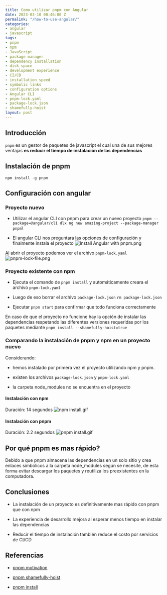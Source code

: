 ```yaml
---
title: Como utilizar pnpm con Angular
date: 2023-03-10 00:46:00 Z
permalink: "/how-to-use-angular/"
categories:
- angular
- javascript
tags:
- pnpm
- npm
- JavaScript
- package manager
- dependency installation
- disk space
- development experience
- CI/CD
- installation speed
- symbolic links
- configuration options
- Angular CLI
- pnpm-lock.yaml
- package-lock.json
- shamefully-hoist
layout: post
---
```


## Introducción

`pnpm` es un gestor de paquetes de javascript el cual una de sus mejores ventajas **es reducir el tiempo de instalación de las dependencias**

## Instalación de pnpm

`npm install -g pnpm`

## Configuración con angular

### Proyecto nuevo

- Utilizar el angular CLI con pnpm para crear un nuevo proyecto
  `pnpm --package=@angular/cli dlx ng new amazing-project --package-manager pnpm`\\

- El angular CLI nos preguntara las opciones de configuración y finalmente instala el proyecto
  ![Install Angular with pnpm.png](/uploads/Install%20Angular%20with%20pnpm.png)

Al abrir el proyecto podemos ver el archivo `pnpm-lock.yaml`
![pnpm-lock-file.png](/uploads/pnpm-lock-file.png)

### Proyecto existente con npm

- Ejecuta el comando de `pnpm install` y automáticamente creara el archivo `pnpm-lock.yaml`

- Luego de eso borrar el archivo `package-lock.json`
  `rm package-lock.json`

- Ejecutar `pnpm start` para confirmar que todo funciona correctamente

En caso de que el proyecto no funcione hay la opción de instalar las dependencias respetando las diferentes versiones requeridas por los paquetes mediante
`pnpm install --shamefully-hoist=true`

### Comparando la instalación de pnpm y npm en un proyecto nuevo

Considerando:

- hemos instalado por primera vez el proyecto utilizando npm y pnpm.

- existen los archivos `package-lock.json` y `pnpm-lock.yaml`

- la carpeta node_modules no se encuentra en el proyecto

#### Instalación con npm

Duración: 14 segundos
![npm install.gif](/uploads/npm%20install.gif)

#### Instalación con pnpm

Duración: 2.2 segundos
![pnpm install.gif](/uploads/pnpm%20install.gif)

## Por qué pnpm es mas rápido?

Debido a que pnpm almacena las dependencias en un solo sitio y crea enlaces simbólicos a la carpeta node_modules según se necesite, de esta forma evitar descargar los paquetes y reutiliza los preexistentes en la computadora.

## Conclusiones

- La instalación de un proyecto es definitivamente mas rápido con pnpm que con npm

- La experiencia de desarrollo mejora al esperar menos tiempo en instalar las dependencias

- Reducir el tiempo de instalación también reduce el costo por servicios de CI/CD

## Referencias

- [pnpm motivation](https://pnpm.io/motivation#saving-disk-space-and-boosting-installation-speed)
- [pnpm shamefully-hoist](https://pnpm.io/npmrc#shamefully-hoist)

- [pnpm install](https://pnpm.io/cli/install)
